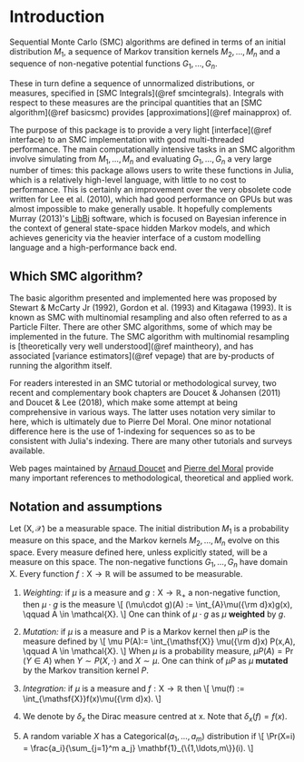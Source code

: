# Introduction

Sequential Monte Carlo (SMC) algorithms are defined in terms of an initial distribution $M_1$, a sequence of Markov transition kernels $M_{2}, \ldots, M_n$ and a sequence of non-negative potential functions $G_1, \ldots, G_n$.

These in turn define a sequence of unnormalized distributions, or measures, specified in [SMC Integrals](@ref smcintegrals). Integrals with respect to these measures are the principal quantities that an [SMC algorithm](@ref basicsmc) provides [approximations](@ref mainapprox) of.

The purpose of this package is to provide a very light [interface](@ref interface) to an SMC implementation with good multi-threaded performance. The main computationally intensive tasks in an SMC algorithm involve simulating from $M_1, \ldots, M_n$ and evaluating $G_1, \ldots, G_n$ a very large number of times: this package allows users to write these functions in Julia, which is a relatively high-level language, with little to no cost to performance. This is certainly an improvement over the very obsolete code written for Lee et al. (2010), which had good performance on GPUs but was almost impossible to make generally usable. It hopefully complements Murray (2013)'s [LibBi](http://libbi.org/) software, which is focused on Bayesian inference in the context of general state-space hidden Markov models, and which achieves genericity via the heavier interface of a custom modelling language and a high-performance back end.

## Which SMC algorithm?

The basic algorithm presented and implemented here was proposed by Stewart & McCarty Jr (1992), Gordon et al. (1993) and Kitagawa (1993). It is known as SMC with multinomial resampling and also often referred to as a Particle Filter. There are other SMC algorithms, some of which may be implemented in the future. The SMC algorithm with multinomial resampling is [theoretically very well understood](@ref maintheory), and has associated [variance estimators](@ref vepage) that are by-products of running the algorithm itself.

For readers interested in an SMC tutorial or methodological survey, two recent and complementary book chapters are Doucet & Johansen (2011) and Doucet & Lee (2018), which make some attempt at being comprehensive in various ways. The latter uses notation very similar to here, which is ultimately due to Pierre Del Moral. One minor notational difference here is the use of 1-indexing for sequences so as to be consistent with Julia's indexing. There are many other tutorials and surveys available.

Web pages maintained by [Arnaud Doucet](http://www.stats.ox.ac.uk/~doucet/smc_resources.html) and [Pierre del Moral](http://people.bordeaux.inria.fr/pierre.delmoral/simulinks.html) provide many important references to methodological, theoretical and applied work.

## Notation and assumptions

Let $(\mathsf{X}, \mathcal{X})$ be a measurable space. The initial distribution $M_1$ is a probability measure on this space, and the Markov kernels $M_{2}, \ldots, M_n$ evolve on this space. Every measure defined here, unless explicitly stated, will be a measure on this space. The non-negative functions $G_1, \ldots, G_n$ have domain $\mathsf{X}$. Every function $f : \mathsf{X} \rightarrow \mathbb{R}$ will be assumed to be measurable.

1. *Weighting:* if $\mu$ is a measure and $g:\mathsf{X} \rightarrow \mathbb{R}_{+}$ a non-negative function, then $\mu \cdot g$ is the measure \\[ (\mu\cdot g)(A) := \int_{A}\mu({\rm d}x)g(x), \qquad A \in \mathcal{X}. \\] One can think of $\mu \cdot g$ as $\mu$ **weighted** by $g$.

2. *Mutation:* if $\mu$ is a measure and P is a Markov kernel then $\mu P$ is the measure defined by \\[ \mu P(A):= \int_{\mathsf{X}} \mu({\rm d}x) P(x,A), \qquad A \in \mathcal{X}. \\] When $\mu$ is a probability measure, $\mu P(A) = \Pr(Y\in A)$ when $Y\sim P(X,\cdot)$ and $X \sim \mu$. One can think of $\mu P$ as $\mu$ **mutated** by the Markov transition kernel $P$.

3. *Integration:* if $\mu$ is a measure and $f:\mathsf{X}\rightarrow\mathbb{R}$ then \\[ \mu(f) := \int_{\mathsf{X}}f(x)\mu({\rm d}x). \\]

4. We denote by $\delta_{x}$ the Dirac measure centred at x. Note that $\delta_{x}(f) = f(x)$.

5. A random variable $X$ has a Categorical$(a_1,\ldots,a_{m})$ distribution if \\[ \Pr(X=i) = \frac{a_i}{\sum_{j=1}^m a_j} \mathbf{1}_{\\{1,\ldots,m\\}}(i). \\]
